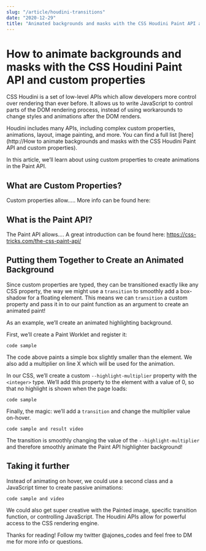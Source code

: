 ```yaml
---
slug: "/article/houdini-transitions"
date: "2020-12-29"
title: "Animated backgrounds and masks with the CSS Houdini Paint API and custom properties"
---
```


# How to animate backgrounds and masks with the CSS Houdini Paint API and custom properties

CSS Houdini is a set of low-level APIs which allow developers more control over rendering than ever before. It allows us to write JavaScript to control parts of the DOM rendering process, instead of using workarounds to change styles and animations after the DOM renders.

Houdini includes many APIs, including complex custom properties, animations, layout, image painting, and more. You can find a full list [here](http://How to animate backgrounds and masks with the CSS Houdini Paint API and custom properties).

In this article, we’ll learn about using custom properties to create animations in the Paint API.

## What are Custom Properties?

Custom properties allow…..
More info can be found here:

## What is the Paint API?

The Paint API allows….
A great introduction can be found here: https://css-tricks.com/the-css-paint-api/

## Putting them Together to Create an Animated Background

Since custom properties are typed, they can be transitioned exactly like any CSS property, the way we might use a `transition` to smoothly add a box-shadow for a floating element. This means we can `transition` a custom property and pass it in to our paint function as an argument to create an animated paint!

As an example, we’ll create an animated highlighting background.

First, we’ll create a Paint Worklet and register it:

`code sample`

The code above paints a simple box slightly smaller than the element. We also add a multiplier on line X which will be used for the animation.

In our CSS, we’ll create a custom `--highlight-multiplier` property with the `<integer>` type. We’ll add this property to the element with a value of 0, so that no highlight is shown when the page loads:

`code sample`

Finally, the magic: we’ll add a `transition` and change the multiplier value on-hover.

`code sample and result video`

The transition is smoothly changing the value of the `--highlight-multiplier` and therefore smoothly animate the Paint API highlighter background!

## Taking it further

Instead of animating on hover, we could use a second class and a JavaScript timer to create passive animations:

`code sample and video`

We could also get super creative with the Painted image, specific transition function, or controlling JavaScript. The Houdini APIs allow for powerful access to the CSS rendering engine.

Thanks for reading! Follow my twitter @ajones_codes and feel free to DM me for more info or questions.
